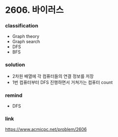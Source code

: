 # 2606. 바이러스

### classification
* Graph theory
* Graph search
* DFS
* BFS

### solution
* 2차원 배열에 각 컴퓨터들의 연결 정보를 저장
* 1번 컴퓨터부터 DFS 진행하면서 거쳐가는 컴퓨터 count

### remind
* DFS

### link
https://www.acmicpc.net/problem/2606